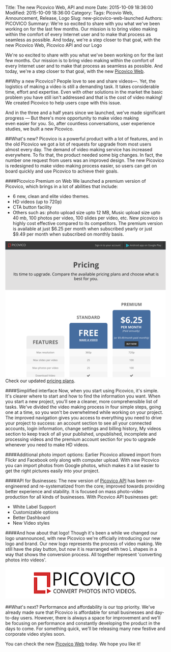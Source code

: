 Title: The new Picovico Web, API and more
Date: 2015-10-09 18:36:00
Modified: 2015-10-09 18:36:00
Category: 
Tags: Picovio Web, Announcement, Release, Logo
Slug: new-picovico-web-launched
Authors: PICOVICO
Summary: We're so excited to share with you what we've been working on for the last few months. Our mission is to bring video making within the comfort of every Internet user and to make that process as seamless as possible. And today, we're a step closer to that goal, with the new Picovico Web, Picovico API and our Logo

We're so excited to share with you what we've been working on for the last few months. Our mission is to bring video making within the comfort of every Internet user and to make that process as seamless as possible. And today, we're a step closer to that goal, with the new [Picovico Web](https://web.picovico.com "Picovico Web").

##Why a new Picovico?
People love to see and share videos—. Yet, the logistics of making a video is still a demanding task. It takes considerable time, effort and expertise. Even with other solutions in the market the basic problem you have still isn't addressed and that is the cost of video making! We created Picovico to help users cope with this issue. 

And in the three and a half years since we launched, we've made significant progress — But there's more opportunity to make video making even easier for you. So, after countless conversations, user experience studies, we built a new Picovico.

##What's new?
Picovico is a powerful product with a lot of features, and in the old Picovico we got a lot of requests for upgrade from most users almost every day. The demand of video making service has increased everywhere. To fix that, the product needed some big changes. In fact, the number one request from users was an improved design. The new Picovico is redesigned to make video making process easier, so users can get on board quickly and use Picovico to achieve their goals. 

####Picovico Premium on Web
We launched a premium version of Picovico, which brings in a lot of abilities that include:

- 6 new, clean and elite video themes.
- HD videos (up to 720p)
- CTA button facility
- Others such as:  photo upload size upto 12 MB, Music upload size upto 40 mb, 100 photos per video, 100 slides per video, etc.
New picovico is highly cost effective compared to its competitors. The premium version is available at just $6.25 per month when subscribed yearly or just $9.49 per month when subscribed on monthly basis.

![the-new-picovico-web](/theme/images/blog-articles/picovico-web2-pricing.png "Picovico Web Premium Pricing")
Check our updated [pricing plans](https://web.picovico.com/pricing "Picovico Web pricing plans"). 

####Simplified interface
Now, when you start using Picovico, it's simple. 
It's clearer where to start and how to find the information you want. When you start a new project, you'll see a cleaner, more comprehensible list of tasks. We've divided the video making process in four simple steps, going one at a time, so you won't be overwhelmed while working on your project. The improved navigation gives you access to everything you need to drive your project to success: an account section to see all your connected accounts, login information, change settings and billing history, My videos section to keep track of all your published, unpublished, incomplete and processing videos and the premium account section for you to upgrade whenever you need to make HD videos. 

####Additional photo import options: 
Earlier Picovico allowed import from Flickr and Facebook only along with computer upload. With new Picovico you can import photos from Google photos, which makes it a lot easier to get the right pictures easily into your project. 

####API for Businesses:
The new version of [Picovico API](https://api.picovico.com/ "Picovico API for Video Slideshows") has been re-engineered and re-systematized from the core; improved towards providing better experience and stability. It is focused on mass photo-video production for all kinds of businesses. With Picovico API businesses get: 

- White Label Support
- Customizable options
- Better Dashboard 
- New Video styles

####And how about that logo!
Though it's been a while we changed our logo unannounced, with new Picovico we're officially introducing our new logo and brand. Our new logo represents the process of video making. We still have the play button, but now it is rearranged with two L shapes in a way that shows the conversion process. All together represent 'converting photos into videos'. 

![the-new-picovico-logo](/theme/images/blog-articles/picovico-new-horizontal-logo-500.png "The New Picovico LOGO")


##What's next?
Performance and affordability is our top priority. We've already made sure that Picovico is affordable for small businesses and day-to-day users. However, there is always a space for improvement and we'll be focusing on performance and constantly developing the product in the days to come. For something quick, we'll be releasing many new festive and corporate video styles soon.


You can check the new [Picovico Web](https://web.picovico.com "Picovico Web") today. We hope you like it! 